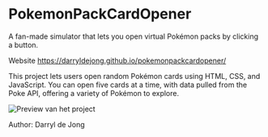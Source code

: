 # PokemonPackCardOpener
A fan-made simulator that lets you open virtual Pokémon packs by clicking a button.

Website https://darryldejong.github.io/pokemonpackcardopener/

This project lets users open random Pokémon cards using HTML, CSS, and JavaScript. You can open five cards at a time, with data pulled from the Poke API, offering a variety of Pokémon to explore.

![Preview van het project](preview.png)

Author: Darryl de Jong
